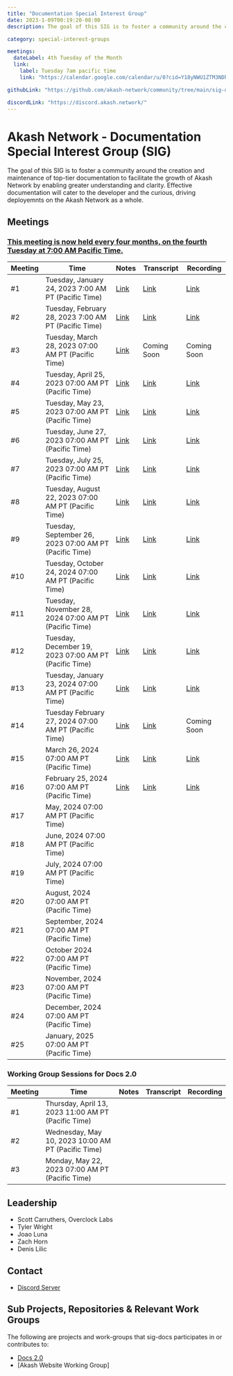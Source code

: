 ```yaml
---
title: "Documentation Special Interest Group"
date: 2023-1-09T00:19:20-08:00
description: The goal of this SIG is to foster a community around the creation and maintenance of top-tier documentation to facilitate the growth of Akash Network.

category: special-interest-groups

meetings:
  dateLabel: 4th Tuesday of the Month
  link:
    label: Tuesday 7am pacific time
    link: "https://calendar.google.com/calendar/u/0?cid=Y18yNWU1ZTM3NDhlNGM0YWI3YTU1ZjQxZmJjNWViZWJjYzBhMDNiNDBmYjAyODc4NWYxNDE1OWJmYWViZWExMmUyQGdyb3VwLmNhbGVuZGFyLmdvb2dsZS5jb20"

githubLink: "https://github.com/akash-network/community/tree/main/sig-documentation"

discordLink: "https://discord.akash.network/"
---
```


# Akash Network - Documentation Special Interest Group (SIG)

The goal of this SIG is to foster a community around the creation and maintenance of top-tier documentation to facilitate the growth of Akash Network by enabling greater understanding and clarity. Effective documentation will cater to the developer and the curious, driving deployemnts on the Akash Network as a whole.

## Meetings

### [This meeting is now held every four months, on the fourth Tuesday at 7:00 AM Pacific Time.](https://calendar.google.com/calendar/u/0?cid=Y18yNWU1ZTM3NDhlNGM0YWI3YTU1ZjQxZmJjNWViZWJjYzBhMDNiNDBmYjAyODc4NWYxNDE1OWJmYWViZWExMmUyQGdyb3VwLmNhbGVuZGFyLmdvb2dsZS5jb20)

| Meeting | Time                                                   | Notes                                                                                                     | Transcript                                                                                                           | Recording                                                                                                                    |
| ------- | ------------------------------------------------------ | --------------------------------------------------------------------------------------------------------- | -------------------------------------------------------------------------------------------------------------------- | ---------------------------------------------------------------------------------------------------------------------------- |
| #1      | Tuesday, January 24, 2023 7:00 AM PT (Pacific Time)    | [Link](https://github.com/akash-network/community/blob/main/sig-documentation/meetings/001-2023-01-24.md) | [Link](https://github.com/akash-network/community/blob/main/sig-documentation/meetings/001-2023-01-24.md#transcript) | [Link](https://rccf7mccev5vmvdmjyn2hnc5udhro25ayfh5f4oltnmg7dow2ddq.arweave.net/iIRfsEIle1ZUbE4bo7RdoM8Xa6DBT9Lxy5tYb43W0Mc) |
| #2      | Tuesday, February 28, 2023 7:00 AM PT (Pacific Time)   | [Link](https://github.com/akash-network/community/blob/main/sig-documentation/meetings/002-2023-02-28.md) | [Link](https://github.com/akash-network/community/blob/main/sig-documentation/meetings/002-2023-02-28.md#transcript) | [Link](https://e2qlbmcrhw44upxtvl43fmnk3wbph47snbug2rpxszhakms63kfq.arweave.net/JqCwsFE9uco-86r5srGq3YLz8_JoaG1F95ZOBTJe2os) |
| #3      | Tuesday, March 28, 2023 07:00 AM PT (Pacific Time)     | [Link](https://github.com/akash-network/community/blob/main/sig-documentation/meetings/003-2023-03-28.md) | Coming Soon                                                                                                          | Coming Soon                                                                                                                  |
| #4      | Tuesday, April 25, 2023 07:00 AM PT (Pacific Time)     | [Link](https://github.com/akash-network/community/blob/main/sig-documentation/meetings/004-2023-04-25.md) | [Link](https://github.com/akash-network/community/blob/main/sig-documentation/meetings/004-2023-04-25.md#transcript) | [Link](https://uufzzfzfy24kacwhpw5bcqsivzc3vul7awuzk7hn6y4a2gnbrola.arweave.net/pQuclyXGuKAKx326EUJIrkW60X8FqZV87fY4DRmhi5Y) |
| #5      | Tuesday, May 23, 2023 07:00 AM PT (Pacific Time)       | [Link](https://github.com/akash-network/community/blob/main/sig-documentation/meetings/005-2023-05-23.md) | [Link](https://github.com/akash-network/community/blob/main/sig-documentation/meetings/005-2023-05-23.md#transcript) | [Link](https://3eizdnutji7gcakmeauroj32meamgg2kkofnsbkg52sgv4dzj2xa.arweave.net/2RGRtpNKPmEBTCApFyd6YQDDG0pTitkFRu6kavB5Tq4) |
| #6      | Tuesday, June 27, 2023 07:00 AM PT (Pacific Time)      | [Link](https://github.com/akash-network/community/blob/main/sig-documentation/meetings/006-2023-06-27.md) | [Link](https://github.com/akash-network/community/blob/main/sig-documentation/meetings/006-2023-06-27.md#transcript) | [Link](https://jqtbpq377livrj4hbk4pw4vv2djrt3gmqxgs5zjwl7djg3lq4f5a.arweave.net/TCYXw3_60Vinhwq4-3K10NMZ7MyFzS7lNl_Gk21w4Xo) |
| #7      | Tuesday, July 25, 2023 07:00 AM PT (Pacific Time)      | [Link](https://github.com/akash-network/community/blob/main/sig-documentation/meetings/007-2023-07-25.md) | [Link](https://github.com/akash-network/community/blob/main/sig-documentation/meetings/007-2023-07-25.md#transcript) | [Link](https://vxe3skefb3gv6igjgmwqlzhkfhsvltmzf4cufajqw6yuzh46wana.arweave.net/rcm5KIUOzV8gyTMtBeTqKeVVzZkvBUKBMLexTJ-esBo) |
| #8      | Tuesday, August 22, 2023 07:00 AM PT (Pacific Time)    | [Link](https://github.com/akash-network/community/blob/main/sig-documentation/meetings/008-2023-08-22.md) | [Link](https://github.com/akash-network/community/blob/main/sig-documentation/meetings/008-2023-08-22.md#transcript) | [Link](https://53oqqojl3emoys343dhzcfp5hsfmcs2q4r4kiah4wn3wj77pbyta.arweave.net/7t0IOSvZGOxLfNjPkRX9PIrBS1DkeKQA_LN3ZP_vDiY) |
| #9      | Tuesday, September 26, 2023 07:00 AM PT (Pacific Time) | [Link](https://github.com/akash-network/community/blob/main/sig-documentation/meetings/008-2023-09-26.md) | [Link](https://github.com/akash-network/community/blob/main/sig-documentation/meetings/008-2023-09-26.md#transcript) | [Link](https://dknymsd25d4wo4gbxp6435niarkm3ugz7f6onipsi7r7aoghn72q.arweave.net/GpuGSHro-Wdwwbv9zfWoBFTN0Nn5fOah8kfj8DjHb_U) |
| #10     | Tuesday, October 24, 2024 07:00 AM PT (Pacific Time)   | [Link](https://github.com/akash-network/community/blob/main/sig-documentation/meetings/010-2023-10-24.md) | [Link](https://github.com/akash-network/community/blob/main/sig-documentation/meetings/010-2023-10-24.md#transcript) | [Link](https://j7umqwzmkiglhuckkezav7c2rbh4cirv4d2nrjophespxwsjqtxa.arweave.net/T-jIWyxSDLPQSlEyCvxaiE_BIjXg9Nilzzkk-9pJhO4) |
| #11     | Tuesday, November 28, 2024 07:00 AM PT (Pacific Time)  | [Link](https://github.com/akash-network/community/blob/main/sig-documentation/meetings/011-2023-11-28.md) | [Link](https://github.com/akash-network/community/blob/main/sig-documentation/meetings/011-2023-11-28.md#transcript) | [Link](https://na7gjhjowrrxc37tzk76rixczxf4st6b3rjpfjrzktiln7yxuckq.arweave.net/aD5knS60Y3Fv88q_6KLizcvJT8HcUvKmOVTQtv8XoJU) |
| #12     | Tuesday, December 19, 2023 07:00 AM PT (Pacific Time)  | [Link](https://github.com/akash-network/community/blob/main/sig-documentation/meetings/012-2023-12-19.md) | [Link](https://github.com/akash-network/community/blob/main/sig-documentation/meetings/012-2023-12-19.md#transcript) | [Link](https://w3evlgbcqz4g4b4kicipe3gxrblirj4f2czs3eutaibrqrp7xtva.arweave.net/tslVmCKGeG4HikCQ8mzXiFaIp4XQsy2SkwIDGEX_vOo) |
| #13     | Tuesday, January 23, 2024 07:00 AM PT (Pacific Time)   | [Link](https://github.com/akash-network/community/blob/main/sig-documentation/meetings/013-2024-01-23.md) | [Link](https://github.com/akash-network/community/blob/main/sig-documentation/meetings/013-2024-01-23.md#transcript) | [Link](https://ggtsa72sjsvu3yph245qmj6zvpy7uyys7jerkj72heitmyoiv2na.arweave.net/Macgf1JMq03h59c7BifZq_H6YxL6SRUn-jkRNmHIrpo) |
| #14     | Tuesday February 27, 2024 07:00 AM PT (Pacific Time)   | [Link](https://github.com/akash-network/community/blob/main/sig-documentation/meetings/014-2024-02-27.md) | [Link](https://github.com/akash-network/community/blob/main/sig-documentation/meetings/014-2024-02-27.md#transcript) | Coming Soon                                                                                                                  |
| #15     | March 26, 2024 07:00 AM PT (Pacific Time)              | [Link](https://github.com/akash-network/community/blob/main/sig-documentation/meetings/015-2024-03-26.md) | [Link](https://github.com/akash-network/community/blob/main/sig-documentation/meetings/015-2024-03-26.md#transcript) | [Link](https://7lvvy6qbe6wq3tzg3zl2vbxvamshk5ibb3bi32m6fbt5vwdlonpa.arweave.net/-utcegEnrQ3PJt5Xqob1AyR1dQEOwo3pnihn2thrc14) |
| #16     | February 25, 2024 07:00 AM PT (Pacific Time)           | [Link](https://github.com/akash-network/community/blob/main/sig-documentation/meetings/016-2025-02-25.md) | [Link](https://github.com/akash-network/community/blob/main/sig-documentation/meetings/016-2025-02-25.md#transcript) | [Link](https://bmjxysohixyuklj34nn4bkg6hklzkkkw7k4rgy6zqzfk3cfwka4q.arweave.net/CxN8ScdF8UUtO-NbwKjeOpeVKVb6uRNj2YZKrYi2UDk) |
| #17     | May, 2024 07:00 AM PT (Pacific Time)                   |                                                                                                           |                                                                                                                      |
| #18     | June, 2024 07:00 AM PT (Pacific Time)                  |                                                                                                           |                                                                                                                      |
| #19     | July, 2024 07:00 AM PT (Pacific Time)                  |                                                                                                           |                                                                                                                      |
| #20     | August, 2024 07:00 AM PT (Pacific Time)                |                                                                                                           |                                                                                                                      |
| #21     | September, 2024 07:00 AM PT (Pacific Time)             |                                                                                                           |                                                                                                                      |
| #22     | October 2024 07:00 AM PT (Pacific Time)                |                                                                                                           |                                                                                                                      |
| #23     | November, 2024 07:00 AM PT (Pacific Time)              |                                                                                                           |                                                                                                                      |
| #24     | December, 2024 07:00 AM PT (Pacific Time)              |                                                                                                           |                                                                                                                      |
| #25     | January, 2025 07:00 AM PT (Pacific Time)               |                                                                                                           |                                                                                                                      |

### Working Group Sessions for Docs 2.0

| Meeting | Time                                                | Notes | Transcript | Recording |
| ------- | --------------------------------------------------- | ----- | ---------- | --------- |
| #1      | Thursday, April 13, 2023 11:00 AM PT (Pacific Time) |       |            |
| #2      | Wednesday, May 10, 2023 10:00 AM PT (Pacific Time)  |       |            |
| #3      | Monday, May 22, 2023 07:00 AM PT (Pacific Time)     |       |            |

## Leadership

- Scott Carruthers, Overclock Labs
- Tyler Wright
- Joao Luna
- Zach Horn
- Denis Lilic

## Contact

- [Discord Server](https://discord.com/channels/747885925232672829/1062752266991456278/1065672265863286795)

## Sub Projects, Repositories & Relevant Work Groups

The following are projects and work-groups that sig-docs participates in or contributes to:

- [Docs 2.0](https://github.com/akash-network/community/blob/main/sig-documentation/documentation-structure.md)
- [Akash Website Working Group]

